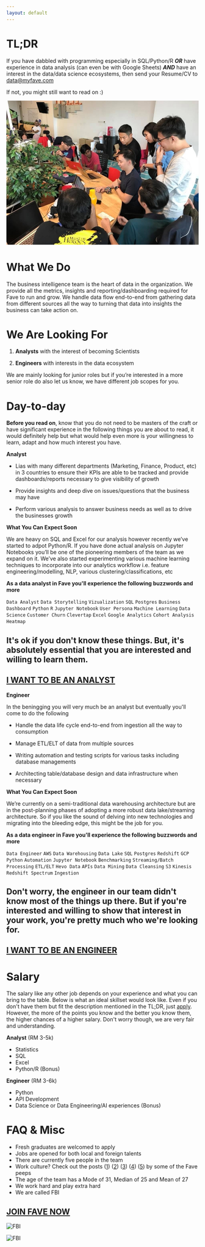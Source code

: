 ```yaml
---
layout: default
---
```


<!-- ## [Fave](http://careers.myfave.com/) Business Intelligence (Data) Team is Hiring! -->

# TL;DR

If you have dabbled with programming especially in SQL/Python/R ***OR*** have experience in data analysis (can even be with Google Sheets) ***AND*** have an interest in the data/data science ecosystems, then send your Resume/CV to [data@myfave.com]()

If not, you might still want to read on :)

![FBI](/assets/images/fbi.png)

# What We Do

The business intelligence team is the heart of data in the organization. We provide all the metrics, insights and reporting/dashboarding required for Fave to run and grow. We handle data flow end-to-end from gathering data from different sources all the way to turning that data into insights the business can take action on.

# We Are Looking For

1. **Analysts** with the interest of becoming Scientists 

2. **Engineers** with interests in the data ecosystem

We are mainly looking for junior roles but if you’re interested in a more senior role do also let us know, we have different job scopes for you.

# Day-to-day

**Before you read on**, know that you do not need to be masters of the craft or have significant experience in the following things you are about to read, it would definitely help but what would help even more is your willingness to learn, adapt and how much interest you have.

**Analyst**

- Lias with many different departments (Marketing, Finance, Product, etc) in 3 countries to ensure their KPIs are able to be tracked and provide dashboards/reports necessary to give visibility of growth

- Provide insights and deep dive on issues/questions that the business may have

- Perform various analysis to answer business needs as well as to drive the businesses growth 

**What You Can Expect Soon**

We are heavy on SQL and Excel for our analysis however recently we’ve started to adpot Python/R. If you have done actual analysis on Jupyter Notebooks you’ll be one of the pioneering members of the team as we expand on it. We’ve also started experimenting various machine learning techniques to incorporate into our analytics workflow i.e. feature engineering/modelling, NLP, various clustering/classifications, etc

**As a data analyst in Fave you'll experience the following buzzwords and more**

```Data Analyst``` ```Data Storytelling``` ```Vizualization``` ```SQL```  ```Postgres``` ```Business Dashboard``` ```Python``` ```R``` ```Jupyter Notebook``` ```User Persona``` ```Machine Learning``` ```Data Science``` ```Customer Churn``` ```Clevertap``` ```Excel``` ```Google Analytics``` ```Cohort Analysis Heatmap```

## It's ok if you don't know these things. But, it's absolutely essential that you are interested and willing to learn them.

## [I WANT TO BE AN ANALYST](/interested)

**Engineer**

In the beningging you will very much be an analyst but eventually you'll come to do the following

- Handle the data life cycle end-to-end from ingestion all the way to consumption

- Manage ETL/ELT of data from multiple sources

- Writing automation and testing scripts for various tasks including database managements

- Architecting table/database design and data infrastructure when necessary

**What You Can Expect Soon**

We’re currently on a semi-traditional data warehousing architecture but are in the post-planning phases of adopting a more robust data lake/streaming architecture. So if you like the sound of delving into new technologies and migrating into the bleeding edge, this might be the job for you.

**As a data engineer in Fave you'll experience the following buzzwords and more**

```Data Engineer``` ```AWS``` ```Data Warehousing``` ```Data Lake``` ```SQL```  ```Postgres``` ```Redshift``` ```GCP``` ```Python``` ```Automation``` ```Jupyter Notebook``` ```Benchmarking``` ```Streaming/Batch Processing``` ```ETL/ELT``` ```Hevo Data``` ```APIs``` ```Data Mining``` ```Data Cleansing``` ```S3``` ```Kinesis``` ```Redshift Spectrum``` ```Ingestion```

## Don't worry, the engineer in our team didn't know most of the things up there. But if you're interested and willing to show that interest in your work, you're pretty much who we're looking for.

## [I WANT TO BE AN ENGINEER](/interested)

# Salary

The salary like any other job depends on your experience and what you can bring to the table. Below is what an ideal skillset would look like. Even if you don't have them but fit the description mentioned in the TL;DR, just [apply](/another-page). However, the more of the points you know and the better you know them, the higher chances of a higher salary. Don't worry though, we are very fair and understanding.

**Analyst** (RM 3-5k)
- Statistics
- SQL
- Excel
- Python/R (Bonus)

**Engineer** (RM 3-6k)
- Python
- API Development
- Data Science or Data Engineering/AI experiences (Bonus)

# FAQ & Misc

- Fresh graduates are welcomed to apply
- Jobs are opened for both local and foreign talents
- There are currently five people in the team
- Work culture? Check out the posts ([1](https://www.linkedin.com/in/elvish-sew-poi-ling-%E8%90%A7%E7%90%A3%E9%9C%96-6a5a6627/detail/recent-activity/shares/)) ([2](https://www.linkedin.com/in/chyeoh/detail/recent-activity/shares/)) ([3](https://www.linkedin.com/in/sufianrosli/detail/recent-activity/shares/)) ([4](https://www.linkedin.com/in/audrapakalnyte/detail/recent-activity/shares/)) ([5](https://www.linkedin.com/in/maryjaneolores/detail/recent-activity/shares/)) by some of the Fave peeps
- The age of the team has a Mode of 31, Median of 25 and Mean of 27
- We work hard and play extra hard
- We are called FBI

## [JOIN FAVE NOW](/interested)

![FBI](/assets/images/fbiii.png)

![FBI](/assets/images/fbiib.png)